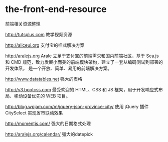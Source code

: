 the-front-end-resource
======================

前端相关资源整理

http://tutsplus.com 教学视频资源

http://aliceui.org 支付宝的样式解决方案

http://aralejs.org Arale 立足于支付宝的前端需求和国内前端社区，基于 Sea.js 和 CMD 规范，致力发展小而美的前端模块架构，建立了一套从编码测试到部署的开发体系， 是一个开放、简单、易用的前端解决方案。 

http://www.datatables.net 强大的表格

http://v3.bootcss.com 最受欢迎的 HTML、CSS 和 JS 框架，用于开发响应式布局、移动设备优先的 WEB 项目。

http://blog.wpjam.com/m/jquery-json-province-city/ 使用 jQuery 插件 CitySelect 实现省市联动效果

http://momentjs.com/ 强大的日期格式处理

http://aralejs.org/calendar/ 强大的datepick
